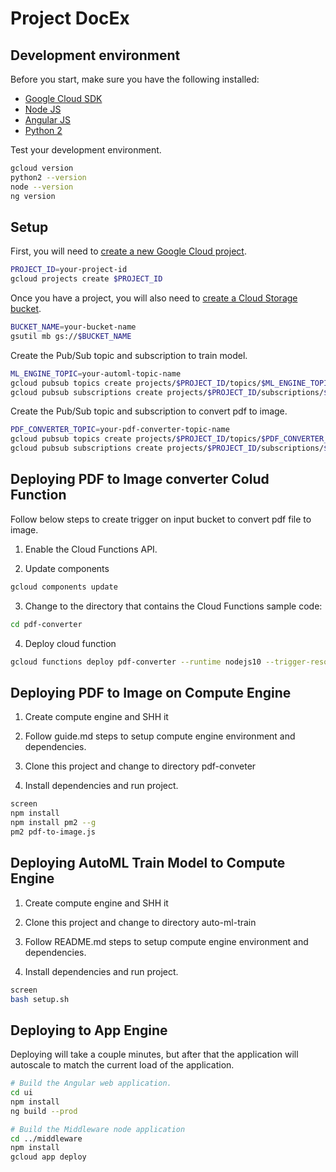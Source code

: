 # Project DocEx

## Development environment

Before you start, make sure you have the following installed:
* [Google Cloud SDK](https://cloud.google.com/sdk/install)
* [Node JS](https://nodejs.org/en/download/)
* [Angular JS](https://angular.io/guide/quickstart)
* [Python 2](https://www.python.org/downloads/)

Test your development environment.

```sh
gcloud version
python2 --version
node --version
ng version
```

## Setup

First, you will need to [create a new Google Cloud project](https://cloud.google.com/resource-manager/docs/creating-managing-projects).

```sh
PROJECT_ID=your-project-id
gcloud projects create $PROJECT_ID

```

Once you have a project, you will also need to [create a Cloud Storage bucket](https://cloud.google.com/storage/docs/creating-buckets).
```sh
BUCKET_NAME=your-bucket-name
gsutil mb gs://$BUCKET_NAME
```

Create the Pub/Sub topic and subscription to train model.
```sh
ML_ENGINE_TOPIC=your-automl-topic-name
gcloud pubsub topics create projects/$PROJECT_ID/topics/$ML_ENGINE_TOPIC
gcloud pubsub subscriptions create projects/$PROJECT_ID/subscriptions/$ML_ENGINE_TOPIC
```

Create the Pub/Sub topic and subscription to convert pdf to image.
```sh
PDF_CONVERTER_TOPIC=your-pdf-converter-topic-name
gcloud pubsub topics create projects/$PROJECT_ID/topics/$PDF_CONVERTER_TOPIC
gcloud pubsub subscriptions create projects/$PROJECT_ID/subscriptions/$PDF_CONVERTER_TOPIC
```

## Deploying PDF to Image converter Colud Function

Follow below steps to create trigger on input bucket to convert pdf file to image.

1. Enable the Cloud Functions API.

2. Update components
```sh
gcloud components update

```

3. Change to the directory that contains the Cloud Functions sample code:
```sh
cd pdf-converter
```

4. Deploy cloud function
```sh
gcloud functions deploy pdf-converter --runtime nodejs10 --trigger-resource $BUCKET_NAME --trigger-event google.storage.object.finalize
```

## Deploying PDF to Image on Compute Engine

1. Create compute engine and SHH it

2. Follow guide.md steps to setup compute engine environment and dependencies.

3. Clone this project and change to directory pdf-conveter

4. Install dependencies and run project.

```sh
screen
npm install
npm install pm2 --g
pm2 pdf-to-image.js
```

## Deploying AutoML Train Model to Compute Engine 

1. Create compute engine and SHH it

2. Clone this project and change to directory auto-ml-train

3. Follow README.md steps to setup compute engine environment and dependencies.

4. Install dependencies and run project.

```sh
screen
bash setup.sh
```
## Deploying to App Engine

Deploying will take a couple minutes, but after that the application will autoscale to match the current load of the application.

```sh
# Build the Angular web application.
cd ui
npm install
ng build --prod

# Build the Middleware node application
cd ../middleware
npm install
gcloud app deploy
```